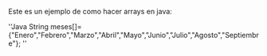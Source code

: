 Este es un ejemplo de como hacer arrays en java:

''Java
String meses[]= {"Enero","Febrero","Marzo","Abril","Mayo","Junio","Julio","Agosto","Septiembre"};
''
